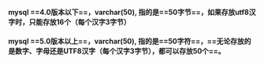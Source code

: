#### mysql ==4.0版本以下==，varchar(50), 指的是==50字节==，如果存放utf8汉字时，只能存放16个（每个汉字3字节）

#### mysql ==5.0版本以上==，varchar(50), 指的是==50字符==，==无论存放的是数字、字母还是UTF8汉字（每个汉字3字节），都可以存放50个==。

